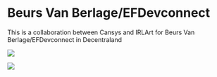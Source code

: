 # Beurs Van Berlage/EFDevconnect

This is a collaboration between Cansys and IRLArt for Beurs Van Berlage/EFDevconnect in Decentraland

![](https://i.imgur.com/FWDS7Yk.jpg)

![](https://i.imgur.com/9Sj2Ull.jpg)
